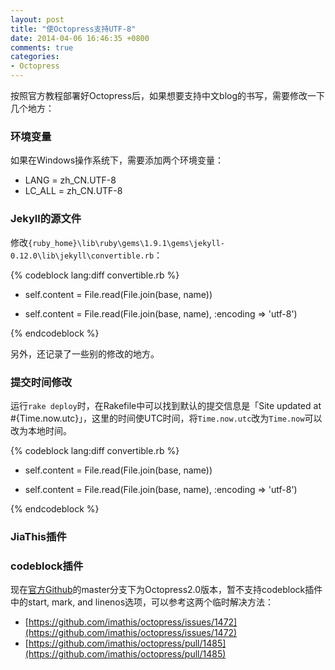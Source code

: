 ```yaml
---
layout: post
title: "使Octopress支持UTF-8"
date: 2014-04-06 16:46:35 +0800
comments: true
categories: 
- Octopress
---
```


按照官方教程部署好Octopress后，如果想要支持中文blog的书写，需要修改一下几个地方：

### 环境变量 ###

如果在Windows操作系统下，需要添加两个环境变量：

+ LANG = zh_CN.UTF-8
+ LC_ALL = zh_CN.UTF-8

### Jekyll的源文件 ###

修改`{ruby_home}\lib\ruby\gems\1.9.1\gems\jekyll-0.12.0\lib\jekyll\convertible.rb`：

{% codeblock lang:diff convertible.rb %}

- self.content = File.read(File.join(base, name))
+ self.content = File.read(File.join(base, name), :encoding => 'utf-8')

{% endcodeblock %}

另外，还记录了一些别的修改的地方。

### 提交时间修改 ###

运行`rake deploy`时，在Rakefile中可以找到默认的提交信息是「Site updated at #{Time.now.utc}」，这里的时间使UTC时间，将`Time.now.utc`改为`Time.now`可以改为本地时间。

{% codeblock lang:diff convertible.rb %}

- self.content = File.read(File.join(base, name))
+ self.content = File.read(File.join(base, name), :encoding => 'utf-8')

{% endcodeblock %}

### JiaThis插件 ###

### codeblock插件 ###

现在[官方Github](https://github.com/imathis/octopress)的master分支下为Octopress2.0版本，暂不支持codeblock插件中的start, mark, and linenos选项，可以参考这两个临时解决方法：

- [https://github.com/imathis/octopress/issues/1472](https://github.com/imathis/octopress/issues/1472)
- [https://github.com/imathis/octopress/pull/1485](https://github.com/imathis/octopress/pull/1485)